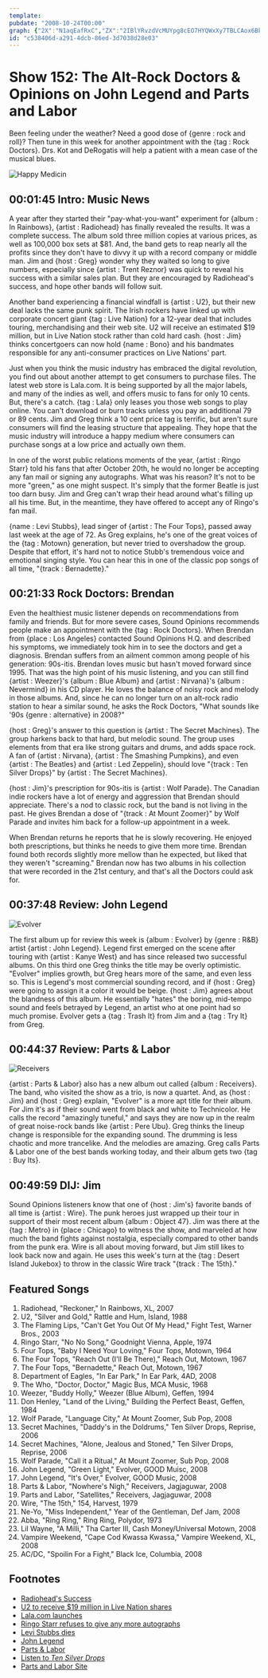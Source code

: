 ```yaml
---
template: 
pubdate: "2008-10-24T00:00"
graph: {"2X":"N1aqEafRxC","ZX":"2IBlYRvzdVcMUYpg8cEO7HYQWxXy7TBLCAox6Bko","1R0":"BQsAMk5uxVdhnxek5uxV0fjSGk5uxV0fjSGBAy8PBHm1GdhnxeBQsAMX6cfd","22D":"nNzaLzLSHldezkBnNzaLX6cfddezkBBHm1GdezkB","2BB":"myPAln1XuLZNDeOn1XuLURhC8n1XuLMOJ5zURhC8"}
id: "c538406d-a291-4dcb-86ed-3d7038d28e03"
---
```






# Show 152: The Alt-Rock Doctors & Opinions on John Legend and Parts and Labor

Been feeling under the weather? Need a good dose of {genre : rock and roll}? Then tune in this week for another appointment with the {tag : Rock Doctors}. Drs. Kot and DeRogatis will help a patient with a mean case of the musical blues.

![Happy Medicin](https://static.soundopinions.org/images/rockdocs/happymedicine.jpg)



## 00:01:45 Intro: Music News

A year after they started their "pay-what-you-want" experiment for {album : In Rainbows}, {artist : Radiohead} has finally revealed the results. It was a complete success. The album sold three million copies at various prices, as well as 100,000 box sets at $81. And, the band gets to reap nearly all the profits since they don't have to divvy it up with a record company or middle man. Jim and {host : Greg} wonder why they waited so long to give numbers, especially since {artist : Trent Reznor} was quick to reveal his success with a similar sales plan. But they are encouraged by Radiohead's success, and hope other bands will follow suit.

Another band experiencing a financial windfall is {artist : U2}, but their new deal lacks the same punk spirit. The Irish rockers have linked up with corporate concert giant {tag : Live Nation} for a 12-year deal that includes touring, merchandising and their web site. U2 will receive an estimated $19 million, but in Live Nation stock rather than cold hard cash. {host : Jim} thinks concertgoers can now hold {name : Bono} and his bandmates responsible for any anti-consumer practices on Live Nations' part.

Just when you think the music industry has embraced the digital revolution, you find out about another attempt to get consumers to purchase files. The latest web store is Lala.com. It is being supported by all the major labels, and many of the indies as well, and offers music to fans for only 10 cents. But, there's a catch. {tag : Lala} only leases you those web songs to play online. You can't download or burn tracks unless you pay an additional 79 or 89 cents. Jim and Greg think a 10 cent price tag is terrific, but aren't sure consumers will find the leasing structure that appealing. They hope that the music industry will introduce a happy medium where consumers can purchase songs at a low price and actually own them.

In one of the worst public relations moments of the year, {artist : Ringo Starr} told his fans that after October 20th, he would no longer be accepting any fan mail or signing any autographs. What was his reason? It's not to be more "green," as one might suspect. It's simply that the former Beatle is just too darn busy. Jim and Greg can't wrap their head around what's filling up all his time. But, in the meantime, they have offered to accept any of Ringo's fan mail.

{name : Levi Stubbs}, lead singer of {artist : The Four Tops}, passed away last week at the age of 72. As Greg explains, he's one of the great voices of the {tag : Motown} generation, but never tried to overshadow the group. Despite that effort, it's hard not to notice Stubb's tremendous voice and emotional singing style. You can hear this in one of the classic pop songs of all time, "{track : Bernadette}."



## 00:21:33 Rock Doctors: Brendan

Even the healthiest music listener depends on recommendations from family and friends. But for more severe cases, Sound Opinions recommends people make an appointment with the {tag : Rock Doctors}. When Brendan from {place : Los Angeles} contacted Sound Opinions H.Q. and described his symptoms, we immediately took him in to see the doctors and get a diagnosis. Brendan suffers from an ailment common among people of his generation: 90s-itis. Brendan loves music but hasn't moved forward since 1995. That was the high point of his music listening, and you can still find {artist : Weezer}'s {album : Blue Album} and {artist : Nirvana}'s {album : Nevermind} in his CD player. He loves the balance of noisy rock and melody in those albums. And, since he can no longer turn on an alt-rock radio station to hear a similar sound, he asks the Rock Doctors, "What sounds like '90s {genre : alternative} in 2008?"

{host : Greg}'s answer to this question is {artist : The Secret Machines}. The group harkens back to that hard, but melodic sound. The group uses elements from that era like strong guitars and drums, and adds space rock. A fan of {artist : Nirvana}, {artist : The Smashing Pumpkins}, and even {artist : The Beatles} and {artist : Led Zeppelin}, should love "{track : Ten Silver Drops}" by {artist : The Secret Machines}.

{host : Jim}'s prescription for 90s-itis is {artist : Wolf Parade}. The Canadian indie rockers have a lot of energy and aggression that Brendan should appreciate. There's a nod to classic rock, but the band is not living in the past. He gives Brendan a dose of "{track : At Mount Zoomer}" by Wolf Parade and invites him back for a follow-up appointment in a week.

When Brendan returns he reports that he is slowly recovering. He enjoyed both prescriptions, but thinks he needs to give them more time. Brendan found both records slightly more mellow than he expected, but liked that they weren't "screaming." Brendan now has two albums in his collection that were recorded in the 21st century, and that's all the Doctors could ask for.



## 00:37:48 Review: John Legend

![Evolver](https://static.soundopinions.org/assets/152/1R00.jpg)

The first album up for review this week is {album : Evolver} by {genre : R&B} artist {artist : John Legend}. Legend first emerged on the scene after touring with {artist : Kanye West} and has since released two successful albums. On this third one Greg thinks the title may be overly optimistic. "Evolver" implies growth, but Greg hears more of the same, and even less so. This is Legend's most commercial sounding record, and if {host : Greg} were going to assign it a color it would be beige. {host : Jim} agrees about the blandness of this album. He essentially "hates" the boring, mid-tempo sound and feels betrayed by Legend, an artist who at one point had so much promise. Evolver gets a {tag : Trash It} from Jim and a {tag : Try It} from Greg.



## 00:44:37 Review: Parts & Labor

![Receivers](https://static.soundopinions.org/assets/152/22D0.jpg)

{artist : Parts & Labor} also has a new album out called {album : Receivers}. The band, who visited the show as a trio, is now a quartet. And, as {host : Jim} and {host : Greg} explain, "Evolver" is a more apt title for their album. For Jim it's as if their sound went from black and white to Technicolor. He calls the record "amazingly tuneful," and says they are now up in the realm of great noise-rock bands like {artist : Pere Ubu}. Greg thinks the lineup change is responsible for the expanding sound. The drumming is less chaotic and more trancelike. And the melodies are amazing. Greg calls Parts & Labor one of the best bands working today, and their album gets two {tag : Buy Its}.



## 00:49:59 DIJ: Jim

Sound Opinions listeners know that one of {host : Jim's} favorite bands of all time is {artist : Wire}. The punk heroes just wrapped up their tour in support of their most recent album {album : Object 47}. Jim was there at the {tag : Metro} in {place : Chicago} to witness the show, and marveled at how much the band fights against nostalgia, especially compared to other bands from the punk era. Wire is all about moving forward, but Jim still likes to look back now and again. He uses this week's turn at the {tag : Desert Island Jukebox} to throw in the classic Wire track "{track : The 15th}."



## Featured Songs

1. Radiohead, "Reckoner," In Rainbows, XL, 2007
2. U2, "Silver and Gold," Rattle and Hum, Island, 1988
3. The Flaming Lips, "Can't Get You Out Of My Head," Fight Test, Warner Bros., 2003
4. Ringo Starr, "No No Song," Goodnight Vienna, Apple, 1974
5. Four Tops, "Baby I Need Your Loving," Four Tops, Motown, 1964
6. The Four Tops, "Reach Out (I'll Be There)," Reach Out, Motown, 1967
7. The Four Tops, "Bernadette," Reach Out, Motown, 1967
8. Department of Eagles, "In Ear Park," In Ear Park, 4AD, 2008
9. The Who, "Doctor, Doctor," Magic Bus, MCA Music, 1968
10. Weezer, "Buddy Holly," Weezer (Blue Album), Geffen, 1994
11. Don Henley, "Land of the Living," Building the Perfect Beast, Geffen, 1984
12. Wolf Parade, "Language City," At Mount Zoomer, Sub Pop, 2008
13. Secret Machines, "Daddy's in the Doldrums," Ten Silver Drops, Reprise, 2006
14. Secret Machines, "Alone, Jealous and Stoned," Ten Silver Drops, Reprise, 2006
15. Wolf Parade, "Call it a Ritual," At Mount Zoomer, Sub Pop, 2008
16. John Legend, "Green Light," Evolver, GOOD Muisc, 2008
17. John Legend, "It's Over," Evolver, GOOD Music, 2008
18. Parts & Labor, "Nowhere's Nigh," Receivers, Jagjaguwar, 2008
19. Parts and Labor, "Satellites," Receivers, Jagjaguwar, 2008
20. Wire, "The 15th," 154, Harvest, 1979
21. Ne-Yo, "Miss Independent," Year of the Gentleman, Def Jam, 2008
22. Abba, "Ring Ring," Ring Ring, Polydor, 1973
23. Lil Wayne, "A Milli," Tha Carter III, Cash Money/Universal Motown, 2008
24. Vampire Weekend, "Cape Cod Kwassa Kwassa," Vampire Weekend, XL, 2008
25. AC/DC, "Spoilin For a Fight," Black Ice, Columbia, 2008



## Footnotes

- [Radiohead's Success](http://pitchfork.com/news/33749-radioheads-in-rainbows-successes-revealed/)
- [U2 to receive $19 million in Live Nation shares](http://www.rollingstone.com/music/news/u2-net-19-million-in-live-nation-shares-in-touring-deal-20081020)
- [Lala.com launches](http://www.wired.com/2008/10/lala-how-does-1/)
- [Ringo Starr refuses to give any more autographs](http://www.cnn.com/2008/SHOWBIZ/10/14/ringo.starr.fan.mail/index.html?iref=nextin)
- [Levi Stubbs dies](http://www.nytimes.com/2008/10/18/arts/music/18stubbs.html)
- [John Legend](http://www.johnlegend.com/us/node/2920)
- [Parts & Labor](http://www.partsandlabor.net/)
- [Listen to *Ten Silver Drops*](http://www.last.fm/music/Secret+Machines/Ten+Silver+Drops)
- [Parts and Labor Site](http://www.partsandlabor.net/)